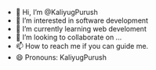 - 👋 Hi, I’m @KaliyugPurush
- 👀 I’m interested in software development
- 🌱 I’m currently learning web develoment
- 💞️ I’m looking to collaborate on ...
- 📫 How to reach me if you can guide me.
- 😄 Pronouns: KaliyugPurush
  

<!---
KaliyugPurush-UpadhyayPrince/KaliyugPurush-UpadhyayPrince is a ✨ special ✨ repository because its `README.md` (this file) appears on your GitHub profile.
You can click the Preview link to take a look at your changes.
--->
